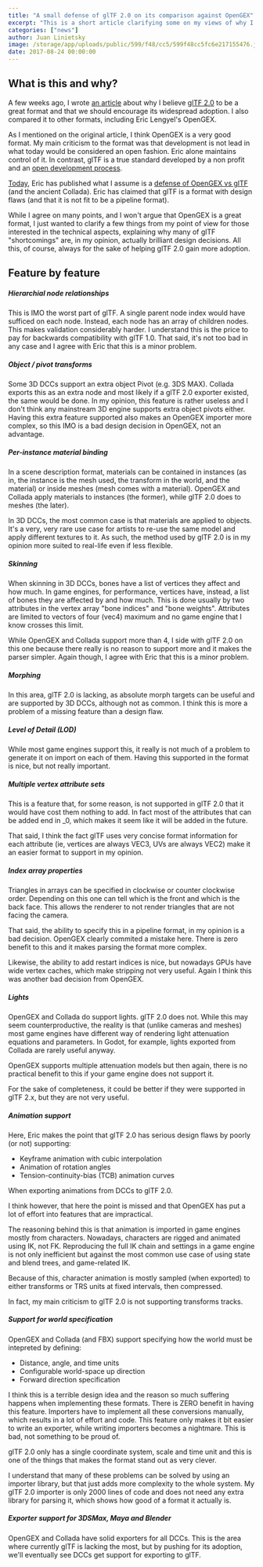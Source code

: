 ```yaml
---
title: "A small defense of glTF 2.0 on its comparison against OpenGEX"
excerpt: "This is a short article clarifying some on my views of why I believe glTF to be a great asset pipeline format, contrarily to the claims of Eric Lengyel's feature comparison of OpenGEX and glTF."
categories: ["news"]
author: Juan Linietsky
image: /storage/app/uploads/public/599/f48/cc5/599f48cc5fc6e217155476.jpg
date: 2017-08-24 00:00:00
---
```


## What is this and why?

A few weeks ago, I wrote [an article](https://godotengine.org/article/we-should-all-use-gltf-20-export-3d-assets-game-engines) about why I believe [glTF 2.0](https://www.khronos.org/gltf) to be a great format and that we should encourage its widespread adoption. I also compared it to other formats, including Eric Lengyel's OpenGEX. 

As I mentioned on the original article, I think OpenGEX is a very good format. My main criticism to the format was that development is not lead in what today would be considered an open fashion. Eric alone maintains control of it. In contrast, glTF is a true standard developed by a non profit and an [open development process](https://github.com/KhronosGroup/glTF).

[Today](https://twitter.com/EricLengyel/status/900585100550721536), Eric has published what I assume is a [defense of OpenGEX vs glTF](http://opengex.org/comparison.html) (and the ancient Collada). Eric has claimed that glTF is a format with design flaws (and that it is not fit to be a pipeline format).

While I agree on many points, and I won't argue that OpenGEX is a great format, I just wanted to clarify a few things from my point of view for those interested in the technical aspects, explaining why many of glTF "shortcomings" are, in my opinion, actually brilliant design decisions. All this, of course, always for the sake of helping glTF 2.0 gain more adoption.

## Feature by feature

##### Hierarchial node relationships

This is IMO the worst part of glTF. A single parent node index would have sufficed on each node. Instead, each node has an array of children nodes. This makes validation considerably harder. I understand this is the price to pay for backwards compatibility with glTF 1.0. That said, it's not too bad in any case and I agree with Eric that this is a minor problem.

##### Object / pivot transforms

Some 3D DCCs support an extra object Pivot (e.g. 3DS MAX). Collada exports this as an extra node and most likely if a glTF 2.0 exporter existed, the same would be done. In my opinion, this feature is rather useless and I don't think any mainstream 3D engine supports extra object pivots either. Having this extra feature supported also makes an OpenGEX importer more complex, so this IMO is a bad design decision in OpenGEX, not an advantage.

##### Per-instance material binding

In a scene description format, materials can be contained in instances (as in, the instance is the mesh used, the transform in the world, and the material) or inside meshes (mesh comes with a material). OpenGEX and Collada apply materials to instances (the former), while glTF 2.0 does to meshes (the later).

In 3D DCCs, the most common case is that materials are applied to objects. It's a very, very rare use case for artists to re-use the same model and apply different textures to it. As such, the method used by glTF 2.0 is in my opinion more suited to real-life even if less flexible.

##### Skinning

When skinning in 3D DCCs, bones have a list of vertices they affect and how much. In game engines, for performance, vertices have, instead, a list of bones they are affected by and how much. This is done usually by two attributes in the vertex array "bone indices" and "bone weights". Attributes are limited to vectors of four (vec4) maximum and no game engine that I know crosses this limit.

While OpenGEX and Collada support more than 4, I side with glTF 2.0 on this one because there really is no reason to support more and it makes the parser simpler. Again though, I agree with Eric that this is a minor problem.


##### Morphing

In this area, glTF 2.0 is lacking, as absolute morph targets can be useful and are supported by 3D DCCs, although not as common. I think this is more a problem of a missing feature than a design flaw.


##### Level of Detail (LOD)

While most game engines support this, it really is not much of a problem to generate it on import on each of them. Having this supported in the format is nice, but not really important.

##### Multiple vertex attribute sets

This is a feature that, for some reason, is not supported in glTF 2.0 that it would have cost them nothing to add. In fact most of the attributes that can be added end in _0, which makes it seem like it will be added in the future.

That said, I think the fact glTF uses very concise format information for each attribute (ie, vertices are always VEC3, UVs are always VEC2) make it an easier format to support in my opinion.

##### Index array properties

Triangles in arrays can be specified in clockwise or counter clockwise order. Depending on this one can tell which is the front and which is the back face. This allows the renderer to not render triangles that are not facing the camera.

That said, the ability to specify this in a pipeline format, in my opinion is a bad decision. OpenGEX clearly commited a mistake here. There is zero benefit to this and it makes parsing the format more complex.

Likewise, the ability to add restart indices is nice, but nowadays GPUs have wide vertex caches, which make stripping not very useful. Again I think this was another bad decision from OpenGEX.


##### Lights

OpenGEX and Collada do support lights. glTF 2.0 does not. While this may seem counterproductive, the reality is that (unlike cameras and meshes) most game engines have different way of rendering light attenuation equations and parameters. In Godot, for example, lights exported from Collada are rarely useful anyway.

OpenGEX supports multiple attenuation models but then again, there is no practical benefit to this if your game engine does not support it.

For the sake of completeness, it could be better if they were supported in glTF 2.x, but they are not very useful.


##### Animation support

Here, Eric makes the point that glTF 2.0 has serious design flaws by poorly (or not) supporting:

* Keyframe animation with cubic interpolation
* Animation of rotation angles
* Tension-continuity-bias (TCB) animation curves


When exporting animations from DCCs to glTF 2.0.

I think however, that here the point is missed and that OpenGEX has put a lot of effort into features that are impractical.

The reasoning behind this is that animation is imported in game engines mostly from characters. Nowadays, characters are rigged and animated using IK, not FK. Reproducing the full IK chain and settings in a game engine is not only inefficient but against the most common use case of using state and blend trees, and game-related IK.

Because of this, character animation is mostly sampled (when exported) to either transforms or TRS units at fixed intervals, then compressed.

In fact, my main criticism to glTF 2.0 is not supporting transforms tracks.


##### Support for world specification

OpenGEX and Collada (and FBX) support specifying how the world must be intepreted by defining:

* Distance, angle, and time units
* Configurable world-space up direction
* Forward direction specification

I think this is a terrible design idea and the reason so much suffering happens when implementing these formats. There is ZERO benefit in having this feature. Importers have to implement all these conversions manually, which results in a lot of effort and code. This feature only makes it bit easier to write an exporter, while writing importers becomes a nightmare. This is bad, not something to be proud of.

glTF 2.0 only has a single coordinate system, scale and time unit and this is one of the things that makes the format stand out as very clever.

I understand that many of these problems can be solved by using an importer library, but that just adds more complexity to the whole system. My glTF 2.0 importer is only 2000 lines of code and does not need any extra library for parsing it, which shows how good of a format it actually is.


##### Exporter support for 3DSMax, Maya and Blender

OpenGEX and Collada have solid exporters for all DCCs. This is the area where currently glTF is lacking the most, but by pushing for its adoption, we'll eventually see DCCs get support for exporting to glTF.